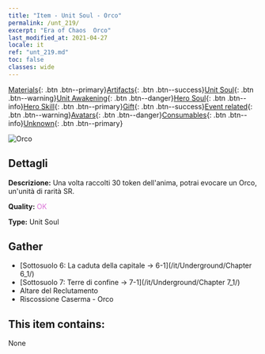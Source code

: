 ```yaml
---
title: "Item - Unit Soul - Orco"
permalink: /unt_219/
excerpt: "Era of Chaos  Orco"
last_modified_at: 2021-04-27
locale: it
ref: "unt_219.md"
toc: false
classes: wide
---
```

 [Materials](/ItemsIT/){: .btn .btn--primary}[Artifacts](/ItemsIT/Artifacts/){: .btn .btn--success}[Unit Soul](/ItemsIT/UnitSoul/){: .btn .btn--warning}[Unit Awakening](/ItemsIT/UnitAwakening/){: .btn .btn--danger}[Hero Soul](/ItemsIT/HeroSoul/){: .btn .btn--info}[Hero Skill](/ItemsIT/HeroSkill/){: .btn .btn--primary}[Gift](/ItemsIT/Gift/){: .btn .btn--success}[Event related](/ItemsIT/Events/){: .btn .btn--warning}[Avatars](/ItemsIT/Avatars/){: .btn .btn--danger}[Consumables](/ItemsIT/Consumables/){: .btn .btn--info}[Unknown](/ItemsIT/Unknown/){: .btn .btn--primary}

 ![Orco](/images/u/ti_shourentoufushou.jpg)

## Dettagli
 **Descrizione:** Una volta raccolti 30 token dell'anima, potrai evocare un Orco, un'unità di rarità SR.

 **Quality:** <span style="color: #DA70D6">OK</span>

 **Type:** Unit Soul

## Gather

*    [Sottosuolo 6: La caduta della capitale -> 6-1](/it/Underground/Chapter 6_1/) 
*    [Sottosuolo 7: Terre di confine -> 7-1](/it/Underground/Chapter 7_1/) 
*    Altare del Reclutamento 
*    Riscossione Caserma - Orco 

## This item contains:

  None

